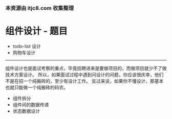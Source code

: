 ### 本资源由 itjc8.com 收集整理
# 组件设计 - 题目

- todo-list 设计
- 购物车设计

------

组件设计也是面试考察的重点，毕竟招聘进来是要做项目的，而做项目就少不了做技术方案设计。
所以，如果面试过程中遇到问设计的问题，你应该很庆幸，他们不是在招一个纯搬砖的，至少有设计工作。
反过来说，如果你不懂设计，那基本也就只能做一个纯搬砖的码农。

- 组件拆分
- 组件间的数据传递
- 状态数据设计
